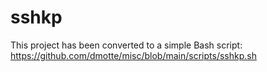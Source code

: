 # sshkp

This project has been converted to a simple Bash script: https://github.com/dmotte/misc/blob/main/scripts/sshkp.sh
